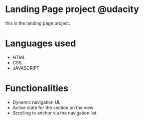 
# Landing Page project @udacity

this is the landing page project.

# Languages used 

- HTML
- CSS 
- JAVASCRIPT

# Functionalities

- Dynamic navigation UL
- Active state for the section on the view
- Scrolling to anchor via the navigation list
